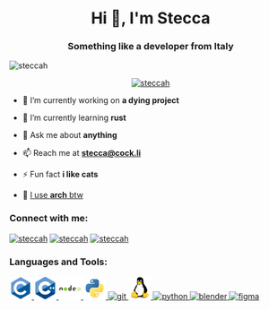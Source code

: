 <h1 align="center">Hi 👋, I'm Stecca</h1>
<h3 align="center">Something like a developer from Italy</h3>

<p align="left"> <img src="https://komarev.com/ghpvc/?username=steccah&label=Profile%20views&color=b60eb1&style=flat" alt="steccah" /> </p>

<p align="center"> <a href="https://github.com/ryo-ma/github-profile-trophy"><img src="https://github-profile-trophy.vercel.app/?username=steccah&no-frame=true&no-bg=true&theme=dracula" alt="steccah" /></a> </p>

- 🔭 I’m currently working on **a dying project**

- 🌱 I’m currently learning **rust**

- 💬 Ask me about **anything**

- 📫 Reach me at **stecca@cock.li**

- ⚡ Fun fact **i like cats**

- 🐧 <a href="https://i-use-arch.fyi/steccah/"> I use **arch** btw </a>

<h3 align="left">Connect with me:</h3>
<p align="left">
<a href="https://instagram.com/steccah" target="blank"><img align="center" src="https://cdn.jsdelivr.net/npm/simple-icons@3.0.1/icons/instagram.svg" alt="steccah" height="30" width="40" /></a>
<a href="https://t.me/steccah" target="blank"><img align="center" src="https://telegram.org/img/website_icon.svg" alt="steccah" height="30" width="40" /></a>
<a href="https://www.linkedin.com/in/steccah" target="blank"><img align="center" src="https://static-exp1.licdn.com/sc/h/akt4ae504epesldzj74dzred8" alt="steccah" height="30" width="40" /></a>
</p>

<h3 align="left">Languages and Tools:</h3>
<p align="left">
<a href="https://www.cprogramming.com/" target="_blank"> <img src="https://raw.githubusercontent.com/devicons/devicon/master/icons/c/c-original.svg" alt="c" width="40" height="40"/> </a>
<a href="https://www.w3schools.com/cpp/" target="_blank"> <img src="https://raw.githubusercontent.com/devicons/devicon/master/icons/cplusplus/cplusplus-original.svg" alt="cplusplus" width="40" height="40"/> </a>
<a href="https://nodejs.org" target="_blank"> <img src="https://raw.githubusercontent.com/devicons/devicon/master/icons/nodejs/nodejs-original-wordmark.svg" alt="nodejs" width="40" height="40"/> </a>
<a href="https://www.python.org" target="_blank"> <img src="https://raw.githubusercontent.com/devicons/devicon/master/icons/python/python-original.svg" alt="python" width="40" height="40"/> </a>
<a href="https://git-scm.com/" target="_blank"> <img src="https://www.vectorlogo.zone/logos/git-scm/git-scm-icon.svg" alt="git" width="40" height="40"/> </a>
<a href="https://www.linux.org/" target="_blank"> <img src="https://raw.githubusercontent.com/devicons/devicon/master/icons/linux/linux-original.svg" alt="linux" width="40" height="40"/> </a>
<a href="https://godotengine.org/" target="_blank"> <img src="https://upload.wikimedia.org/wikipedia/commons/6/6a/Godot_icon.svg" alt="python" width="40" height="40"/> </a>
<a href="https://www.blender.org/" target="_blank"> <img src="https://download.blender.org/branding/community/blender_community_badge_white.svg" alt="blender" width="40" height="40"/> </a>
<a href="https://www.figma.com/" target="_blank"> <img src="https://www.vectorlogo.zone/logos/figma/figma-icon.svg" alt="figma" width="40" height="40"/> </a>
</p>

